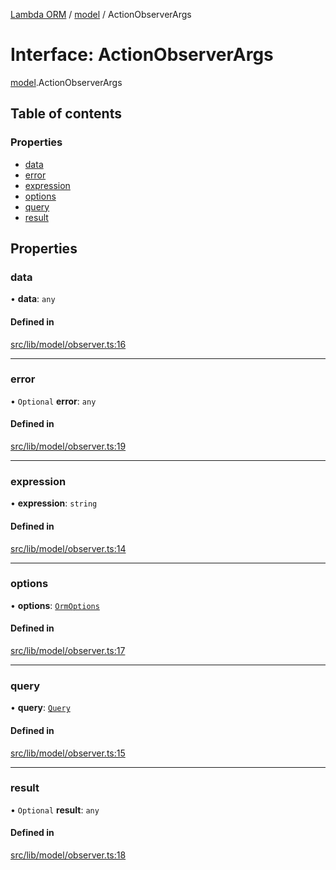[Lambda ORM](../README.md) / [model](../modules/model.md) / ActionObserverArgs

# Interface: ActionObserverArgs

[model](../modules/model.md).ActionObserverArgs

## Table of contents

### Properties

- [data](model.ActionObserverArgs.md#data)
- [error](model.ActionObserverArgs.md#error)
- [expression](model.ActionObserverArgs.md#expression)
- [options](model.ActionObserverArgs.md#options)
- [query](model.ActionObserverArgs.md#query)
- [result](model.ActionObserverArgs.md#result)

## Properties

### data

• **data**: `any`

#### Defined in

[src/lib/model/observer.ts:16](https://github.com/FlavioLionelRita/lambdaorm/blob/0fd718a/src/lib/model/observer.ts#L16)

___

### error

• `Optional` **error**: `any`

#### Defined in

[src/lib/model/observer.ts:19](https://github.com/FlavioLionelRita/lambdaorm/blob/0fd718a/src/lib/model/observer.ts#L19)

___

### expression

• **expression**: `string`

#### Defined in

[src/lib/model/observer.ts:14](https://github.com/FlavioLionelRita/lambdaorm/blob/0fd718a/src/lib/model/observer.ts#L14)

___

### options

• **options**: [`OrmOptions`](model.OrmOptions.md)

#### Defined in

[src/lib/model/observer.ts:17](https://github.com/FlavioLionelRita/lambdaorm/blob/0fd718a/src/lib/model/observer.ts#L17)

___

### query

• **query**: [`Query`](../classes/model.Query.md)

#### Defined in

[src/lib/model/observer.ts:15](https://github.com/FlavioLionelRita/lambdaorm/blob/0fd718a/src/lib/model/observer.ts#L15)

___

### result

• `Optional` **result**: `any`

#### Defined in

[src/lib/model/observer.ts:18](https://github.com/FlavioLionelRita/lambdaorm/blob/0fd718a/src/lib/model/observer.ts#L18)
